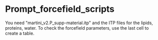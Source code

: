 # Prompt_forcefield_scripts
You need "martini_v2.P_supp-material.itp" and the ITP files for the lipids, proteins, water. 
To check the forcefield parameters, use the last cell to create a table. 
